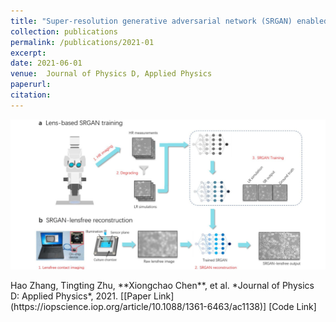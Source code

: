 ```yaml
---
title: "Super-resolution generative adversarial network (SRGAN) enabled on-chip contact microscopy"
collection: publications
permalink: /publications/2021-01
excerpt: 
date: 2021-06-01
venue:  Journal of Physics D, Applied Physics
paperurl:  
citation: 
---
```

<p align="center">
  <img width="700" src="../figures/2021-JPD-Zhang.png">
</p>
Hao Zhang, Tingting Zhu, **Xiongchao Chen**, et al. *Journal of Physics D: Applied Physics*, 2021.  
[[Paper Link](https://iopscience.iop.org/article/10.1088/1361-6463/ac1138)] [Code Link]

